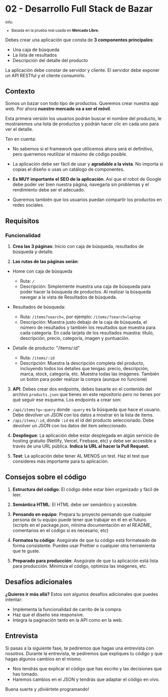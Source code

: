# 02 - Desarrollo Full Stack de Bazar

<small>

Info:

-   Basada en la prueba real usada en **Mercado Libre.**

</small>

Debes crear una aplicación que consta de **3 componentes principales**:

-   Una caja de búsqueda
-   La lista de resultados
-   Descripción del detalle del producto

La aplicación debe constar de servidor y cliente. El servidor debe exponer un API RESTful y el cliente consumirlo.

## Contexto

Somos un bazar con todo tipo de productos. Queremos crear nuestra app web. Por ahora **nuestro mercado va a ser el móvil**.

Esta primera versión los usuarios podrán buscar el nombre del producto, le mostraremos una lista de productos y podrán hacer clic en cada uno para ver el detalle.

Ten en cuenta:

-   No sabemos si el framework que utilicemos ahora será el definitivo, pero querremos reutilizar el máximo de código posible.

-   La aplicación debe ser fácil de usar y **agradable a la vista**. No importa si copias el diseño o usas un catálogo de componentes.

-   **Es MUY importante el SEO de la aplicación**. Así que el robot de Google debe poder ver bien nuestra página, navegarla sin problemas y el rendimiento debe ser el adecuado.

-   Queremos también que los usuarios puedan compartir los productos en redes sociales.

## Requisitos

### Funcionalidad

1. **Crea las 3 páginas**: Inicio con caja de búsqueda, resultados de búsqueda y detalle.

2. **Las rutas de las páginas serán**:

-   Home con caja de búsqueda

    -   Ruta: `/`
    -   Descripción: Simplemente muestra una caja de búsqueda para poder hacer la búsqueda de productos. Al realizar la búsqueda navegar a la vista de Resultados de búsqueda.

-   Resultados de búsqueda:

    -   Ruta: `/items?search=`, por ejemplo: `/items/?search=laptop`
    -   Descripción: Muestra justo debajo de la caja de búsqueda, el número de resultados y también los resultados que muestra para cada categoría. En cada tarjeta de los resultados muestra: título, descripción, precio, categoría, imagen y puntuación.

-   Detalle de producto: "/items/:id"
    -   Ruta: `/items/:id`
    -   Descripción: Muestra la descripción completa del producto, incluyendo todos los detalles que tengas: precio, descripción, marca, stock, categoría, etc. Muestra todas las imágenes. También un botón para poder realizar la compra (aunque no funcione)

3. **API**: Debes crear dos endpoints, debes basarte en el contenido del archivo `products.json` que tienes en este repositorio pero no tienes por qué seguir ese esquema. Los endpoints a crear son:

-   `/api/items?q=:query` donde `:query` es la búsqueda que hace el usuario. Debe devolver un JSON con los datos a mostrar en la lista de items.
-   `/api/items/:id`, donde `:id` es el id del producto seleccionado. Debe devolver un JSON con los datos del item seleccionado.

4. **Despliegue**: La aplicación debe estar desplegada en algún servicio de hosting gratuito (Netlify, Vercel, Firebase, etc) y debe ser accesible a través de una URL pública. **Indica la URL al hacer la Pull Request.**

5. **Test**: La aplicación debe tener AL MENOS un test. Haz el test que consideres más importante para tu aplicación.

## Consejos sobre el código

1. **Estructura del código**: El código debe estar bien organizado y fácil de leer.

2. **Semántica HTML**: El HTML debe ser semántico y accesible.

3. **Pensando en equipo**: Prepara tu proyecto pensando que cualquier persona de tu equipo puede tener que trabajar en él en el futuro. (scripts en el package.json, mínima documentación en el README, comentarios en el código si es necesario, etc)

4. **Formatea tu código**: Asegúrate de que tu código está formateado de forma consistente. Puedes usar Prettier o cualquier otra herramienta que te guste.

5. **Preparado para producción**: Asegúrate de que tu aplicación está lista para producción. Minimiza el código, optimiza las imágenes, etc.

## Desafíos adicionales

**¿Quieres ir más allá?** Estos son algunos desafíos adicionales que puedes intentar:

-   Implementa la funcionalidad de carrito de la compra.
-   Haz que el diseño sea responsive.
-   Integra la paginación tanto en la API como en la web.

## Entrevista

Si pasas a la siguiente fase, te pediremos que hagas una entrevista con nosotros. Durante la entrevista, te pediremos que expliques tu código y que hagas algunos cambios en el mismo.

-   Nos tendrás que explicar el código que has escrito y las decisiones que has tomado.
-   Haremos cambios en el JSON y tendrás que adaptar el código en vivo.

Buena suerte y ¡diviértete programando!
